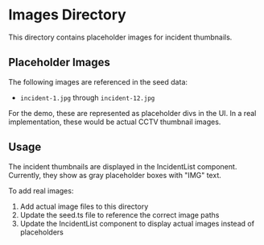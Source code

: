 # Images Directory

This directory contains placeholder images for incident thumbnails.

## Placeholder Images

The following images are referenced in the seed data:
- `incident-1.jpg` through `incident-12.jpg`

For the demo, these are represented as placeholder divs in the UI. In a real implementation, these would be actual CCTV thumbnail images.

## Usage

The incident thumbnails are displayed in the IncidentList component. Currently, they show as gray placeholder boxes with "IMG" text.

To add real images:
1. Add actual image files to this directory
2. Update the seed.ts file to reference the correct image paths
3. Update the IncidentList component to display actual images instead of placeholders 